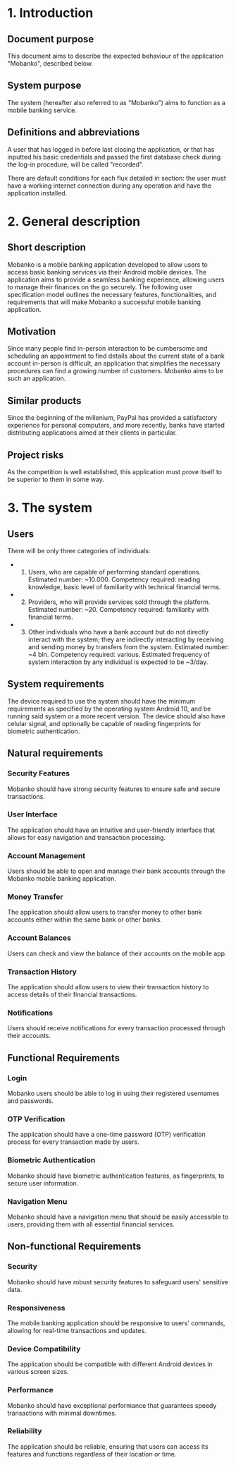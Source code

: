 # 1. Introduction
## Document purpose
This document aims to describe the expected behaviour of the application "Mobanko", described below.

## System purpose
The system (hereafter also referred to as "Mobanko") aims to function as a mobile banking service.

## Definitions and abbreviations
A user that has logged in before last closing the application, or that has inputted his basic credentials and passed the first database check during the log-in procedure, will be called "recorded".

There are default conditions for each flux detailed in section: the user must have a working internet connection during any operation and have the application installed.

# 2. General description
## Short description
Mobanko is a mobile banking application developed to allow users to access basic banking services via their Android mobile devices. The application aims to provide a seamless banking experience, allowing users to manage their finances on the go securely. The following user specification model outlines the necessary features, functionalities, and requirements that will make Mobanko a successful mobile banking application.
## Motivation
Since many people find in-person interaction to be cumbersome and scheduling an appointment to find details about the current state of a bank account in-person is difficult, an application that simplifies the necessary procedures can find a growing number of customers. Mobanko aims to be such an application.
## Similar products
Since the beginning of the millenium, PayPal has provided a satisfactory experience for personal computers, and more recently, banks have started distributing applications aimed at their clients in particular.
## Project risks
As the competition is well established, this application must prove itself to be superior to them in some way.

# 3. The system
## Users
There will be only three categories of individuals:
* 1. Users, who are capable of performing standard operations. Estimated number: ~10.000. Competency required: reading knowledge, basic level of familiarity with technical financial terms.
* 2. Providers, who will provide services sold through the platform. Estimated number: ~20. Competency required: familiarity with financial terms.
* 3. Other individuals who have a bank account but do not directly interact with the system; they are indirectly interacting by receiving and sending money by transfers from the system. Estimated number: ~4 bln. Competency required: various.
Estimated frequency of system interaction by any individual is expected to be ~3/day.
## System requirements
The device required to use the system should have the minimum requirements as specified by the operating system Android 10, and be running said system or a more recent version. The device should also have celular signal, and optionally be capable of reading fingerprints for biometric authentication.
## Natural requirements
### Security Features
Mobanko should have strong security features to ensure safe and secure transactions.
### User Interface
The application should have an intuitive and user-friendly interface that allows for easy navigation and transaction processing.
### Account Management
Users should be able to open and manage their bank accounts through the Mobanko mobile banking application.
### Money Transfer
The application should allow users to transfer money to other bank accounts either within the same bank or other banks.
### Account Balances
Users can check and view the balance of their accounts on the mobile app.
### Transaction History
The application should allow users to view their transaction history to access details of their financial transactions.
### Notifications
Users should receive notifications for every transaction processed through their accounts.
## Functional Requirements
### Login
Mobanko users should be able to log in using their registered usernames and passwords.
### OTP Verification
The application should have a one-time password (OTP) verification process for every transaction made by users.
### Biometric Authentication
Mobanko should have biometric authentication features, as fingerprints, to secure user information.
### Navigation Menu
Mobanko should have a navigation menu that should be easily accessible to users, providing them with all essential financial services.
## Non-functional Requirements
### Security
Mobanko should have robust security features to safeguard users' sensitive data.
### Responsiveness
The mobile banking application should be responsive to users' commands, allowing for real-time transactions and updates.
### Device Compatibility
The application should be compatible with different Android devices in various screen sizes.
### Performance
Mobanko should have exceptional performance that guarantees speedy transactions with minimal downtimes.
### Reliability
The application should be reliable, ensuring that users can access its features and functions regardless of their location or time.
